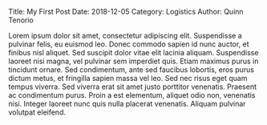 Title: My First Post
Date: 2018-12-05
Category: Logistics
Author: Quinn Tenorio

Lorem ipsum dolor sit amet, consectetur adipiscing elit. Suspendisse a pulvinar felis, eu euismod leo. Donec commodo sapien id nunc auctor, et finibus nisl aliquet. Sed suscipit dolor vitae elit lacinia aliquam. Suspendisse laoreet nisi magna, vel pulvinar sem imperdiet quis. Etiam maximus purus in tincidunt ornare. Sed condimentum, ante sed faucibus lobortis, eros purus dictum metus, et fringilla sapien massa vel leo. Sed nec risus eget quam tempus viverra. Sed viverra erat sit amet justo porttitor venenatis. Praesent ac condimentum purus. Proin a est elementum, aliquet odio non, venenatis nisi. Integer laoreet nunc quis nulla placerat venenatis. Aliquam pulvinar volutpat eleifend.
